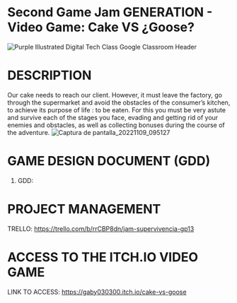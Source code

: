 # Second Game Jam GENERATION - Video Game: Cake VS ¿Goose?
![Purple Illustrated Digital Tech Class Google Classroom Header](https://user-images.githubusercontent.com/44000056/200993355-6bba112b-07e6-4cf8-b551-0d4f5e9aab16.png)

# DESCRIPTION
Our cake needs to reach our client. However, it must leave the factory, go through the supermarket and avoid the obstacles of the consumer’s kitchen, to achieve its purpose of life : to be eaten. For this you must be very astute and survive each of the stages you face, evading and getting rid of your enemies and obstacles, as well as collecting bonuses during the course of the adventure. 
![Captura de pantalla_20221109_095127](https://user-images.githubusercontent.com/44000056/200992974-687c8c95-988e-4105-83d3-4c2c5e98586e.png)

# GAME DESIGN DOCUMENT (GDD)
1. GDD:

# PROJECT MANAGEMENT
TRELLO: https://trello.com/b/rrCBP8dn/jam-supervivencia-gp13

# ACCESS TO THE ITCH.IO VIDEO GAME
LINK TO ACCESS: https://gaby030300.itch.io/cake-vs-goose
